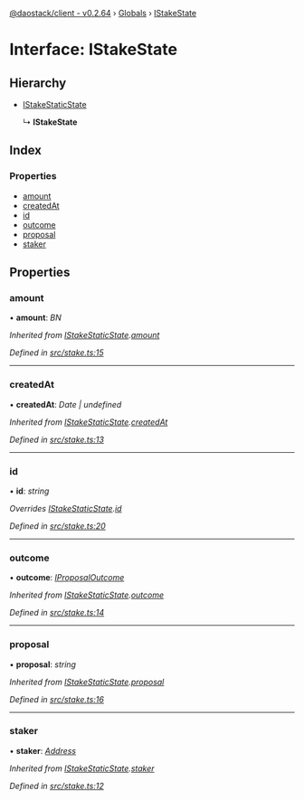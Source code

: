 [@daostack/client - v0.2.64](../README.md) › [Globals](../globals.md) › [IStakeState](istakestate.md)

# Interface: IStakeState

## Hierarchy

* [IStakeStaticState](istakestaticstate.md)

  ↳ **IStakeState**

## Index

### Properties

* [amount](istakestate.md#amount)
* [createdAt](istakestate.md#createdat)
* [id](istakestate.md#id)
* [outcome](istakestate.md#outcome)
* [proposal](istakestate.md#proposal)
* [staker](istakestate.md#staker)

## Properties

###  amount

• **amount**: *BN*

*Inherited from [IStakeStaticState](istakestaticstate.md).[amount](istakestaticstate.md#amount)*

*Defined in [src/stake.ts:15](https://github.com/dorgtech/client/blob/74940d1/src/stake.ts#L15)*

___

###  createdAt

• **createdAt**: *Date | undefined*

*Inherited from [IStakeStaticState](istakestaticstate.md).[createdAt](istakestaticstate.md#createdat)*

*Defined in [src/stake.ts:13](https://github.com/dorgtech/client/blob/74940d1/src/stake.ts#L13)*

___

###  id

• **id**: *string*

*Overrides [IStakeStaticState](istakestaticstate.md).[id](istakestaticstate.md#optional-id)*

*Defined in [src/stake.ts:20](https://github.com/dorgtech/client/blob/74940d1/src/stake.ts#L20)*

___

###  outcome

• **outcome**: *[IProposalOutcome](../enums/iproposaloutcome.md)*

*Inherited from [IStakeStaticState](istakestaticstate.md).[outcome](istakestaticstate.md#outcome)*

*Defined in [src/stake.ts:14](https://github.com/dorgtech/client/blob/74940d1/src/stake.ts#L14)*

___

###  proposal

• **proposal**: *string*

*Inherited from [IStakeStaticState](istakestaticstate.md).[proposal](istakestaticstate.md#proposal)*

*Defined in [src/stake.ts:16](https://github.com/dorgtech/client/blob/74940d1/src/stake.ts#L16)*

___

###  staker

• **staker**: *[Address](../globals.md#address)*

*Inherited from [IStakeStaticState](istakestaticstate.md).[staker](istakestaticstate.md#staker)*

*Defined in [src/stake.ts:12](https://github.com/dorgtech/client/blob/74940d1/src/stake.ts#L12)*
